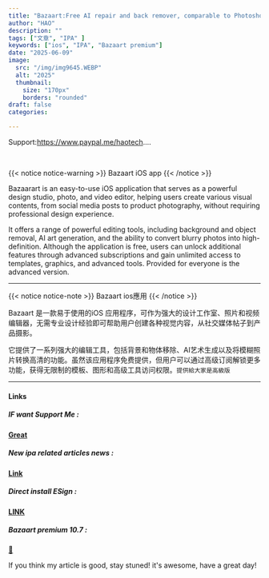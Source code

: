 ```yaml
---
title: "Bazaart:Free AI repair and back remover, comparable to Photoshop, collage video editing one-stop solution!"
author: "HAO"
description: ""
tags: ["文章", "IPA" ]
keywords: ["ios", "IPA", "Bazaart premium"]
date: "2025-06-09"
image:
  src: "/img/img9645.WEBP"
  alt: "2025"
  thumbnail:
    size: "170px"
    borders: "rounded"
draft: false
categories:

---
```


Support:https://www.paypal.me/haotech....
<!--more-->

<br>

{{< notice notice-warning >}}
Bazaart iOS app
{{< /notice >}}

Bazaarart is an easy-to-use iOS application that serves as a powerful design studio, photo, and video editor, helping users create various visual contents, from social media posts to product photography, without requiring professional design experience.

It offers a range of powerful editing tools, including background and object removal, AI art generation, and the ability to convert blurry photos into high-definition. Although the application is free, users can unlock additional features through advanced subscriptions and gain unlimited access to templates, graphics, and advanced tools. Provided for everyone is the advanced version.

---

{{< notice notice-note >}}
Bazaart ios應用
{{< /notice >}}

Bazaart 是一款易于使用的iOS 应用程序，可作为强大的设计工作室、照片和视频编辑器，无需专业设计经验即可帮助用户创建各种视觉内容，从社交媒体帖子到产品摄影。

它提供了一系列强大的编辑工具，包括背景和物体移除、AI艺术生成以及将模糊照片转换高清的功能。虽然该应用程序免费提供，但用户可以通过高级订阅解锁更多功能，获得无限制的模板、图形和高级工具访问权限。`提供給大家是高級版`

---

#### **Links**

##### **<font style="background: "> IF want Support Me :</font>** 
**[Great](https://www.paypal.me/haotech)**

##### **<font style="background: "> New ipa related articles news : </font>** 
**[Link](https://www.patreon.com/hao8?utm_medium=unknown&utm_source=join_link&utm_campaign=creatorshare_creator&utm_content=copyLink)**

##### **<font style="background:  "> Direct install ESign :</font>** 
**[LINK](https://haee.dpdns.org/post/esign250608/)**

##### **<font style="background:  "> Bazaart premium 10.7 :</font>** 
**[🔴](https://www.mediafire.com/file/4rnkjdshcc2p24k/Bazaart+Premium+10.7.0.ipa/file)**

If you think my article is good, stay stuned! it's awesome, have a great day!

